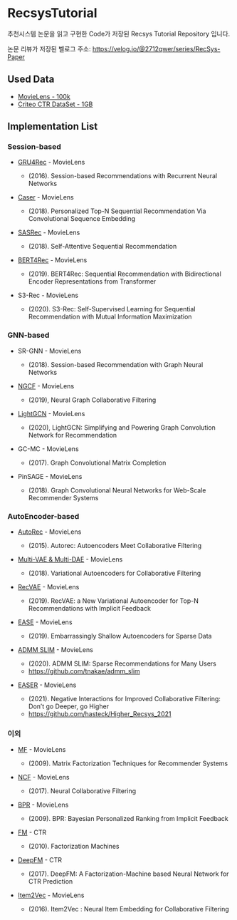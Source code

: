 # RecsysTutorial
추천시스템 논문을 읽고 구현한 Code가 저장된 Recsys Tutorial Repository 입니다.

논문 리뷰가 저장된 벨로그 주소: https://velog.io/@2712qwer/series/RecSys-Paper

## Used Data
- [MovieLens - 100k](https://www.kaggle.com/rajmehra03/movielens100k)
- [Criteo CTR DataSet - 1GB](https://www.kaggle.com/c/mlbd-20-ctr-prediction-1/data)

## Implementation List

### Session-based

- [GRU4Rec]() - MovieLens
  - (2016). Session-based Recommendations with Recurrent Neural Networks

- [Caser](https://github.com/SeongBeomLEE/RecsysTutorial/tree/main/Caser) - MovieLens
  - (2018). Personalized Top-N Sequential Recommendation Via Convolutional Sequence Embedding

- [SASRec]() - MovieLens
  - (2018). Self-Attentive Sequential Recommendation

- [BERT4Rec]() - MovieLens
  - (2019). BERT4Rec: Sequential Recommendation with Bidirectional Encoder Representations from Transformer

- S3-Rec - MovieLens
  - (2020). S3-Rec: Self-Supervised Learning for Sequential Recommendation with Mutual Information Maximization

### GNN-based

- SR-GNN - MovieLens
  - (2018). Session-based Recommendation with Graph Neural Networks

- [NGCF]() - MovieLens
  - (2019), Neural Graph Collaborative Filtering

- [LightGCN]() - MovieLens
  - (2020), LightGCN: Simplifying and Powering Graph Convolution Network for Recommendation
  
- GC-MC - MovieLens
  - (2017). Graph Convolutional Matrix Completion
  
- PinSAGE - MovieLens
  - (2018). Graph Convolutional Neural Networks for Web-Scale Recommender Systems

### AutoEncoder-based

- [AutoRec](https://github.com/SeongBeomLEE/RecsysTutorial/tree/main/AutoRec) - MovieLens
  - (2015). Autorec: Autoencoders Meet Collaborative Filtering

- [Multi-VAE & Multi-DAE](https://github.com/SeongBeomLEE/RecsysTutorial/tree/main/Multi-VAE-and-Multi-DAE) - MovieLens
  - (2018). Variational Autoencoders for Collaborative Filtering

- [RecVAE]() - MovieLens
  - (2019). RecVAE: a New Variational Autoencoder for Top-N Recommendations with Implicit Feedback

- [EASE]() - MovieLens
  - (2019). Embarrassingly Shallow Autoencoders for Sparse Data
  
- [ADMM SLIM]() - MovieLens
  - (2020). ADMM SLIM: Sparse Recommendations for Many Users
  - https://github.com/tnakae/admm_slim

- [EASER]() - MovieLens
  - (2021). Negative Interactions for Improved Collaborative Filtering: Don’t go Deeper, go Higher
  - https://github.com/hasteck/Higher_Recsys_2021

### 이외

- [MF](https://github.com/SeongBeomLEE/RecsysTutorial/tree/main/MF) - MovieLens
  - (2009). Matrix Factorization Techniques for Recommender Systems
  
- [NCF](https://github.com/SeongBeomLEE/RecsysTutorial/tree/main/NCF) - MovieLens
  - (2017). Neural Collaborative Filtering
  
- [BPR](https://github.com/SeongBeomLEE/RecsysTutorial/tree/main/BPR) - MovieLens
  - (2009). BPR: Bayesian Personalized Ranking from Implicit Feedback

- [FM]() - CTR
  - (2010). Factorization Machines
  
- [DeepFM]() - CTR
  - (2017). DeepFM: A Factorization-Machine based Neural Network for CTR Prediction

- [Item2Vec]() - MovieLens
  - (2016). Item2Vec : Neural Item Embedding for Collaborative Filtering
